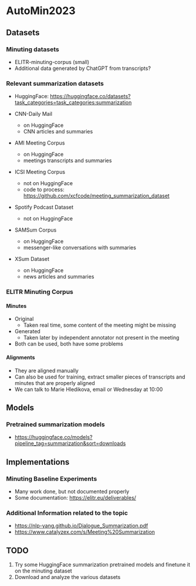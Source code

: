 # AutoMin2023
## Datasets
### Minuting datasets
- ELITR-minuting-corpus (small)
- Additional data generated by ChatGPT from transcripts?

### Relevant summarization datasets
- HuggingFace: https://huggingface.co/datasets?task_categories=task_categories:summarization

- CNN-Daily Mail
  - on HuggingFace 
  - CNN articles and summaries
- AMI Meeting Corpus
  - on HuggingFace 
  - meetings transcripts and summaries
- ICSI Meeting Corpus
  - not on HuggingFace
  - code to process: https://github.com/xcfcode/meeting_summarization_dataset
- Spotify Podcast Dataset
  - not on HuggingFace
- SAMSum Corpus
  - on HuggingFace
  - messenger-like conversations with summaries
- XSum Dataset
  - on HuggingFace
  - news articles and summaries

### ELITR Minuting Corpus
#### Minutes
- Original
  - Taken real time, some content of the meeting might be missing
- Generated
  - Taken later by independent annotator not present in the meeting
- Both can be used, both have some problems
#### Alignments
- They are aligned manually
- Can also be used for training, extract smaller pieces of transcripts and minutes that are properly aligned
- We can talk to Marie Hledikova, email or Wednesday at 10:00

## Models
### Pretrained summarization models
- https://huggingface.co/models?pipeline_tag=summarization&sort=downloads

## Implementations
### Minuting Baseline Experiments
- Many work done, but not documented properly
- Some documentation: https://elitr.eu/deliverables/

### Additional Information related to the topic
- https://nlp-yang.github.io/Dialogue_Summarization.pdf
- https://www.catalyzex.com/s/Meeting%20Summarization


## TODO
1. Try some HuggingFace summarization pretrained models and finetune it on the minuting dataset
2. Download and analyze the various datasets